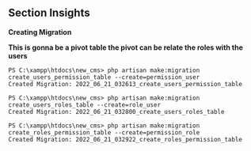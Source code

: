## Section Insights

**Creating Migration**

**This is gonna be a pivot table the pivot can be relate the roles with the users**

```
PS C:\xampp\htdocs\new_cms> php artisan make:migration create_users_permission_table --create=permission_user
Created Migration: 2022_06_21_032613_create_users_permission_table

PS C:\xampp\htdocs\new_cms> php artisan make:migration create_users_roles_table --create=role_user 
Created Migration: 2022_06_21_032800_create_users_roles_table

PS C:\xampp\htdocs\new_cms> php artisan make:migration create_roles_permission_table --create=permission_role 
Created Migration: 2022_06_21_032922_create_roles_permission_table
```